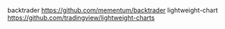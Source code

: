 backtrader https://github.com/mementum/backtrader
lightweight-chart https://github.com/tradingview/lightweight-charts

